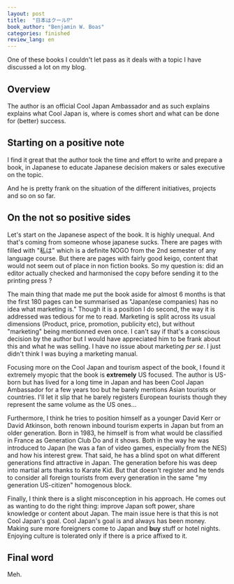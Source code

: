 ```yaml
---
layout: post
title:  "日本はクール⁉︎"
book_author: "Benjamin W. Boas"
categories: finished
review_lang: en
---
```


One of these books I couldn't let pass as it deals with a topic I have discussed a lot on my blog.

## Overview

The author is an official Cool Japan Ambassador and as such explains explains what Cool Japan is, where is comes short and what can be done for (better) success.

## Starting on a positive note

I find it great that the author took the time and effort to write and prepare a book, in Japanese to educate Japanese decision makers or sales executive on the topic.

And he is pretty frank on the situation of the different initiatives, projects and so on so far.

## On the not so positive sides

Let's start on the Japanese aspect of the book. It is highly unequal. And that's coming from someone whose japanese sucks. There are pages with filled with "私は" which is a definite NOGO from the 2nd semester of any language course. But there are pages with fairly good keigo, content that would not seem out of place in non fiction books. So my question is: did an editor actually checked and harmonised the copy before sending it to the printing press ?

The main thing that made me put the book aside for almost 6 months is that the first 180 pages can be summarised as "Japan(ese companies) has no idea what marketing is." Though it is a position I do second, the way it is addressed was tedious for me to read. Marketing is split across its usual dimensions (Product, price, promotion, publicity etc), but without "marketing" being mentionned even once. I can't say if that's a conscious decision by the author but I would have appreciated him to be frank about this and what he was selling. I have no issue about marketing *per se*. I just didn't think I was buying a marketing manual.

Focusing more on the Cool Japan and tourism aspect of the book, I found it extremely myopic that the book is **extremely** US focused. The author is US-born but has lived for a long time in Japan and has been Cool Japan Ambassador for a few years too but he barely mentions Asian tourists or countries. I'll let it slip that he barely registers European tourists though they represent the same volume as the US ones...

Furthermore, I think he tries to position himself as a younger David Kerr or David Atkinson, both renown inbound tourism experts in Japan but from an older generation. Born in 1983, he himself is from what would be classified in France as Generation Club Do and it shows. Both in the way he was introduced to Japan (he was a fan of video games, especially from the NES) and how his interest grew. That said, he has a blind spot on what different generations find attractive in Japan. The generation before his was deep into martial arts thanks to Karate Kid. But that doesn't register and he tends to consider all foreign tourists from every generation in the same "my generation US-citizen" homogenous block.

Finally, I think there is a slight misconception in his approach. He comes out as wanting to do the right thing: improve Japan soft power, share knowledge or content about Japan. The main issue here is that this is not Cool Japan's goal. Cool Japan's goal is and always has been money. Making sure more foreigners come to Japan and **buy** stuff or hotel nights. Enjoying culture is tolerated only if there is a price affixed to it.

## Final word

Meh.


